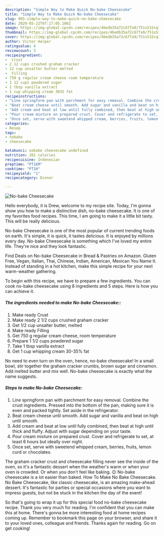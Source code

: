 ```yaml
---
description: "Simple Way to Make Quick No-bake Cheesecake"
title: "Simple Way to Make Quick No-bake Cheesecake"
slug: 965-simple-way-to-make-quick-no-bake-cheesecake
date: 2020-05-22T07:17:05.106Z
image: https://img-global.cpcdn.com/recipes/4bedb35a72c67fa9/751x532cq70/no-bake-cheesecake-recipe-main-photo.jpg
thumbnail: https://img-global.cpcdn.com/recipes/4bedb35a72c67fa9/751x532cq70/no-bake-cheesecake-recipe-main-photo.jpg
cover: https://img-global.cpcdn.com/recipes/4bedb35a72c67fa9/751x532cq70/no-bake-cheesecake-recipe-main-photo.jpg
author: Victor Harper
ratingvalue: 4
reviewcount: 3
recipeingredient:
-  Crust
- 2 12 cups crushed graham cracker
- 12 cup unsalter butter melted
-  Filling
- 750 g regular cream cheese room temperature
- 1 12 cups powdered sugar
- 1 tbsp vanilla extract
- 1 cup whipping cream 3035 fat
recipeinstructions:
- "Line springform pan with parchment for easy removal. Combine the crust ingredients. Pressed into the bottom of the pan, making sure it is even and packed tightly. Set aside in the refrigerator."
- "Beat cream cheese until smooth. Add sugar and vanilla and beat on high until smooth."
- "Add cream and beat at low until fully combined, then beat at high until thick and fluffy. Adjust with sugar depending on your taste."
- "Pour cream mixture on prepared crust. Cover and refrigerate to set, at least 6 hours but ideally over night."
- "Once set, serve with sweetend whipped cream, berries, fruits, lemon curd or chocolates."
categories:
- Resep
tags:
- nobake
- cheesecake

katakunci: nobake cheesecake undefined
nutrition: 261 calories
recipecuisine: Indonesian
preptime: "PT16M"
cooktime: "PT1H"
recipeyield: "1"
recipecategory: Dinner

---
```



![No-bake Cheesecake](https://img-global.cpcdn.com/recipes/4bedb35a72c67fa9/751x532cq70/no-bake-cheesecake-recipe-main-photo.jpg)

Hello everybody, it is Drew, welcome to my recipe site. Today, I'm gonna show you how to make a distinctive dish, no-bake cheesecake. It is one of my favorites food recipes. This time, I am going to make it a little bit tasty. This will be really delicious.

No-bake Cheesecake is one of the most popular of current trending foods on earth. It's simple, it is quick, it tastes delicious. It is enjoyed by millions every day. No-bake Cheesecake is something which I've loved my entire life. They're nice and they look fantastic.

Find Deals on No-bake Cheesecake in Bread &amp; Pastries on Amazon. Gluten Free, Vegan, Italian, Thai, Chinese, Indian, American, Mexican You Name It. Instead of standing in a hot kitchen, make this simple recipe for your next warm-weather gathering.


To begin with this recipe, we have to prepare a few ingredients. You can cook no-bake cheesecake using 8 ingredients and 5 steps. Here is how you can achieve it.

##### The ingredients needed to make No-bake Cheesecake::

1. Make ready  Crust
1. Make ready 2 1/2 cups crushed graham cracker
1. Get 1/2 cup unsalter butter, melted
1. Make ready  Filling
1. Get 750 g regular cream cheese, room temperature
1. Prepare 1 1/2 cups powdered sugar
1. Take 1 tbsp vanilla extract
1. Get 1 cup whipping cream 30-35% fat


No need to even turn on the oven, hence, no-bake cheesecake! In a small bowl, stir together the graham cracker crumbs, brown sugar and cinnamon. Add melted butter and mix well. No-bake cheesecake is exactly what the name suggests. 

##### Steps to make No-bake Cheesecake:

1. Line springform pan with parchment for easy removal. Combine the crust ingredients. Pressed into the bottom of the pan, making sure it is even and packed tightly. Set aside in the refrigerator.
1. Beat cream cheese until smooth. Add sugar and vanilla and beat on high until smooth.
1. Add cream and beat at low until fully combined, then beat at high until thick and fluffy. Adjust with sugar depending on your taste.
1. Pour cream mixture on prepared crust. Cover and refrigerate to set, at least 6 hours but ideally over night.
1. Once set, serve with sweetend whipped cream, berries, fruits, lemon curd or chocolates.


The graham cracker crust and cheesecake filling never see the inside of the oven, so it&#39;s a fantastic dessert when the weather&#39;s warm or when your oven is crowded. Or when you don&#39;t feel like baking. 😉 No-bake cheesecake is a lot easier than baked. How To Make No Bake Cheesecake. No Bake Cheesecake, like classic cheesecake, is an amazing make-ahead dessert. It&#39;s fantastic for parties or special occasions where you want to impress guests, but not be stuck in the kitchen the day of the event! 

So that's going to wrap it up for this special food no-bake cheesecake recipe. Thank you very much for reading. I'm confident that you can make this at home. There's gonna be more interesting food at home recipes coming up. Remember to bookmark this page on your browser, and share it to your loved ones, colleague and friends. Thanks again for reading. Go on get cooking!
